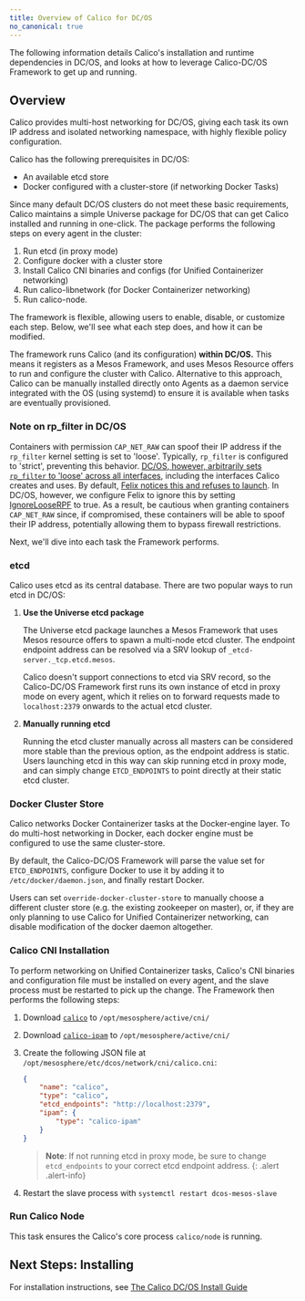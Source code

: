 ```yaml
---
title: Overview of Calico for DC/OS
no_canonical: true
---
```


The following information details Calico's installation and runtime dependencies
in DC/OS, and looks at how to leverage Calico-DC/OS Framework to get up and running.

## Overview

Calico provides multi-host networking for DC/OS, giving each task its own IP
address and isolated networking namespace, with highly flexible policy configuration.

Calico has the following prerequisites in DC/OS:

- An available etcd store
- Docker configured with a cluster-store (if networking Docker Tasks)

Since many default DC/OS clusters do not meet these basic requirements, Calico
maintains a simple Universe package for DC/OS that can get Calico
installed and running in one-click. The package performs the following
steps on every agent in the cluster:

1. Run etcd (in proxy mode)
2. Configure docker with a cluster store
3. Install Calico CNI binaries and configs (for Unified Containerizer networking)
4. Run calico-libnetwork (for Docker Containerizer networking)
5. Run calico-node.

The framework is flexible, allowing users to enable, disable, or customize each step.
Below, we'll see what each step does, and how it can be modified.

The framework runs Calico (and its configuration) **within DC/OS.**
This means it registers as a Mesos Framework, and uses Mesos Resource offers
to run and configure the cluster with Calico. Alternative to this approach,
Calico can be manually installed directly onto Agents as a daemon service integrated
with the OS (using systemd) to ensure it is available when tasks are eventually
provisioned.

### Note on rp_filter in DC/OS

Containers with permission `CAP_NET_RAW` can spoof their IP address if the
`rp_filter` kernel setting is set to 'loose'. Typically, `rp_filter` is
configured to 'strict', preventing this behavior.
[DC/OS, however, arbitrarily sets `rp_filter` to 'loose' across all interfaces](https://dcosjira.atlassian.net/browse/DCOS-265), including the interfaces
Calico creates and uses. By default, [Felix notices this and refuses to launch](https://github.com/projectcalico/calicoctl/issues/1082#issue-168163079). In DC/OS, however, we configure Felix to ignore this by setting
[IgnoreLooseRPF](https://github.com/projectcalico/felix/blob/ab8799eaea66627e5db7717e62fca61fd9c08646/python/calico/felix/config.py#L198) to true. As a result, be cautious when granting containers `CAP_NET_RAW` since, if compromised, these
containers will be able to spoof their IP address, potentially allowing them to bypass firewall restrictions.

Next, we'll dive into each task the Framework performs.

### etcd

Calico uses etcd as its central database. There are two popular ways to run
etcd in DC/OS:

1. **Use the Universe etcd package**

    The Universe etcd package launches a Mesos Framework that uses Mesos resource
    offers to spawn a multi-node etcd cluster.
    The endpoint endpoint address can be resolved via a SRV lookup of
    `_etcd-server._tcp.etcd.mesos`.

    Calico doesn't support connections to etcd via
    SRV record, so the Calico-DC/OS Framework first runs its own instance
    of etcd in proxy mode on every agent, which it relies on to forward requests
    made to `localhost:2379` onwards to the actual etcd cluster.

2. **Manually running etcd**

    Running the etcd cluster manually across all masters can be considered more
    stable than the previous option, as the endpoint address is static.
    Users launching etcd in this way can skip running etcd in proxy mode, and
    can simply change `ETCD_ENDPOINTS` to point directly at their static
    etcd cluster.

### Docker Cluster Store

Calico networks Docker Containerizer tasks at the Docker-engine layer.
To do multi-host networking in Docker, each docker engine must be configured
to use the same cluster-store.

By default, the Calico-DC/OS Framework will parse the value set for `ETCD_ENDPOINTS`,
configure Docker to use it by adding it to `/etc/docker/daemon.json`,
and finally restart Docker.

Users can set `override-docker-cluster-store` to manually choose a different
cluster store (e.g. the existing zookeeper on master), or, if they are only
planning to use Calico for Unified Containerizer networking,
can disable modification of the docker daemon altogether.

### Calico CNI Installation

To perform networking on Unified Containerizer tasks, Calico's CNI binaries and
configuration file must be installed on every agent, and the slave process must
be restarted to pick up the change. The Framework then performs the following steps:

1. Download [`calico`]({{site.data.versions[page.version].first.components["calico/cni"].download_calico_url}}) to `/opt/mesosphere/active/cni/`
2. Download [`calico-ipam`]({{site.data.versions[page.version].first.components["calico/cni"].download_calico_ipam_url}}) to `/opt/mesosphere/active/cni/`
3. Create the following JSON file at `/opt/mesosphere/etc/dcos/network/cni/calico.cni`:

   ```json
   {
       "name": "calico",
       "type": "calico",
       "etcd_endpoints": "http://localhost:2379",
       "ipam": {
           "type": "calico-ipam"
       }
   }
   ```
   
   > **Note**: If not running etcd in proxy mode, be sure to change `etcd_endpoints`
   to your correct etcd endpoint address.
   {: .alert .alert-info}

4. Restart the slave process with `systemctl restart dcos-mesos-slave`

### Run Calico Node

This task ensures the Calico's core process `calico/node` is running.

## Next Steps: Installing

For installation instructions, see [The Calico DC/OS Install Guide]({{site.baseurl}}/{{page.version}}/getting-started/mesos/installation/dc-os/framework)

